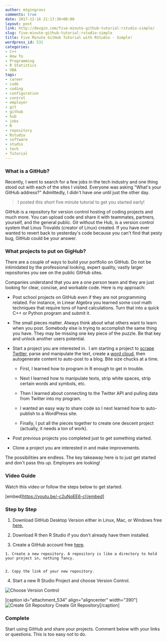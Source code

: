 ```yaml
---
author: mtgingrass
comments: true
date: 2017-12-16 21:17:30+00:00
layout: post
link: http://devgin.com/five-minute-github-tutorial-rstudio-simple/
slug: five-minute-github-tutorial-rstudio-simple
title: Five Minute GitHub Tutorial with RStudio - Simple!
wordpress_id: 531
categories:
- C++
- How To
- Programming
- R Statistics
- VBA
tags:
- career
- code
- coding
- configuration
- control
- employer
- git
- github
- hub
- jobs
- R
- repository
- Rstudio
- software
- studio
- tech
- Tutorial
---
```


### What is a GitHub?


Recently, I went to search for a few jobs in the tech industry and one thing stood out with each of the sites I visited. Everyone was asking "What's your GitHub address?" Admittedly, I didn't have one until just the other day.


<blockquote>I posted this short five minute tutorial to get you started early!</blockquote>


GitHub is a repository for version control hosting of coding projects and much more. You can upload code and share it with teammates, partners, yourself, and the general public. Git without the Hub, is a version control system that Linus Trovalds (creator of Linux) created. If you have ever wanted to revert back to yesterday's code because you can't find that pesty bug, GitHub could be your answer.


### What projects to put on GigHub?


There are a couple of ways to build your portfolio on GitHub. Do not be intimidated by the professional looking, expert quality, vastly larger repositories you see on the public GitHub sites.

Companies understand that you are a one person team and they are just looking for clear, concise, and workable code. Here is my approach:



 	
  * Post school projects on GitHub even if they are not programming related. For instance, in Linear Algebra you learned some cool math techniques that require tons of hand calculations. Turn that into a quick C++ or Python program and submit it.
  

 	
  * The small pieces matter. Always think about what others want to learn when you post. Somebody else is trying to accomplish the same thing you have. They may be missing one key piece of the puzzle. Be that key and unlock another users potential.
  

 	
  * Start a project you are interested in.  I am starting a project to [scrape Twitter](http://devgin.com/r-programming-twitter-scraper/), parse and manipulate the text, create a [word cloud](http://devgin.com/build-word-cloud-twitter-using-r/), then autogenerate content to auto-post to a blog. Bite size chucks at a time.
  

 	
    * First, I learned how to program in R enough to get in trouble.
  

 	
    * Next I learned how to manipulate texts, strip white spaces, strip certain words and symbols, etc.
  

 	
    * Then I learned about connecting to the Twitter API and pulling data from Twitter into my program.
  

 	
    * I wanted an easy way to share code so I next learned how to auto-publish to a WordPress site.
  

 	
    * Finally, I put all the pieces together to create one descent project (actually, it needs a ton of work).
  




 	
  * Post previous projects you completed just to get something started.
  

 	
  * Clone a project you are interested in and make improvements.
  


<p>The possibilities are endless. The key takeaway here is to just get started and don't pass this up. Employers are looking!</p>


### Video Guide


Watch this video or follow the steps below to get started.

[embed]https://youtu.be/-c2uNqEE6-c[/embed]








### Step by Step





 	
  1. Download GitHub Desktop Version either in Linux, Mac, or Windows free [here.](https://desktop.github.com/)

 	
  2. Download R then R Studio if you don't already have them installed.

 	
  3. Create a GitHub account free [here](http://www.github.com).

 	
    1. Create a new repository. A repository is like a directory to hold your project in, nothing fancy.

 	
    2. Copy the link of your new repository.




 	
  4. Start a new R Studio Project and choose Version Control.


![Choose Version Control](http://devgin.com/wp-content/uploads/2017/12/Screen-Shot-2017-12-16-at-3.01.43-PM-1024x728.png)

[caption id="attachment_534" align="aligncenter" width="390"]![Create Git Repository](http://devgin.com/wp-content/uploads/2017/12/Screen-Shot-2017-12-16-at-3.02.16-PM-1024x736.png) Create Git Repository[/caption]


### Complete


Start using GitHub and share your projects. Comment below with your links or questions. This is too easy not to do.




